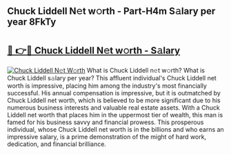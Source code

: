 ## Chuck Liddell N𝚎t w𝚘rth - Part-H4m S𝚊lary per year 8FkTy

# <h2><a href="http://gc26qpw.nevu.top/?p=Chuck+Liddell">🔗 👉🔴 Chuck Liddell N𝚎t w𝚘rth - S𝚊lary</a></h2>

[![Chuck Liddell N𝚎t W𝚘rth](https://i.imgur.com/Oavwk0R.jpeg)](http://gc26qpw.nevu.top/?p=Chuck+Liddell)
What is Chuck Liddell n𝚎t w𝚘rth? What is Chuck Liddell s𝚊lary per year?
This affluent individual's Chuck Liddell net worth is impressive, placing him among the industry's most financially successful. His annual compensation is impressive, but it is outmatched by Chuck Liddell net worth, which is believed to be more significant due to his numerous business interests and valuable real estate assets. With a Chuck Liddell net worth that places him in the uppermost tier of wealth, this man is famed for his business savvy and financial prowess. This prosperous individual, whose Chuck Liddell net worth is in the billions and who earns an impressive salary, is a prime demonstration of the might of hard work, dedication, and financial brilliance.
